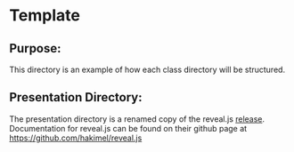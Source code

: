 # Template
## Purpose:
This directory is an example of how each class directory will be structured.

## Presentation Directory:
The presentation directory is a renamed copy of the reveal.js [release](https://github.com/hakimel/reveal.js/releases). Documentation for reveal.js can be found on their github page at <https://github.com/hakimel/reveal.js>
